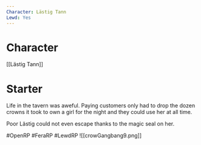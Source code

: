 ```yaml
---
Character: Lästig Tann
Lewd: Yes
---
```

# Character
[[Lästig Tann]]

# Starter
Life in the tavern was aweful. Paying customers only had to drop the dozen crowns it took to own a girl for the night and they could use her at all time.

Poor Lästig could not even escape thanks to the magic seal on her.

#OpenRP #FeraRP #LewdRP 
![[crowGangbang9.png]]